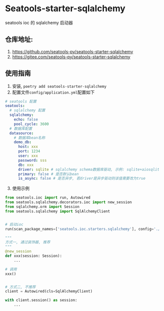 # Seatools-starter-sqlalchemy

seatools ioc 的 sqlalchemy 启动器

## 仓库地址:
1. https://github.com/seatools-py/seatools-starter-sqlalchemy
2. https://gitee.com/seatools-py/seatools-starter-sqlalchemy

## 使用指南
1. 安装, `poetry add seatools-starter-sqlalchemy`
2. 配置文件`config/application.yml`配置如下
```yaml
# seatools 配置
seatools:
  # sqlalchemy 配置
  sqlalchemy:
    echo: false
    pool_cycle: 3600
  # 数据库配置
  datasource:
    # 数据库bean名称
    demo_db:
      host: xxx
      port: 1234
      user: xxx
      password: sss
      db: xxx
      driver: sqlite # sqlalchemy schema数据库驱动, 示例: sqlite+aiosqlite (异步), mysql+pymysql, hive, clickhouse 等
      primary: false # 是否默认bean
      is_async: false # 是否异步, 若driver是异步驱动则该值需要改为true
```
3. 使用示例
```python
from seatools.ioc import run, Autowired
from seatools.sqlalchemy.decorators.ioc import new_session
from sqlalchemy.orm import Session
from seatools.sqlalchemy import SqlAlchemyClient


# 启动ioc
run(scan_package_names=['seatools.ioc.starters.sqlalchemy'], config='./config')

"""
方式一, 通过装饰器, 推荐
"""
@new_session
def xxx(session: Session):
    ...

# 调用
xxx()


# 方式二, 不推荐
client = Autowired(cls=SqlAlchemyClient)

with client.session() as session:
    ...

```
